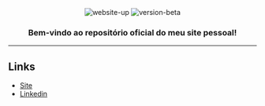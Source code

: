 <div align="center">
<img alt="website-up" src="https://img.shields.io/website?url=https%3A%2F%2Fless14.github.io%2Fwebsite%2F">
<img alt="version-beta" src="https://img.shields.io/badge/Version-beta-orange">
<h3>Bem-vindo ao repositório oficial do meu site pessoal!</h3>

<hr>
</div>
<h2>Links</h2>
<ul class="links">
<li><a href="https://less14.github.io/website/" target="_blank">Site</a></li>
<li><a href="https://www.linkedin.com/in/felipe-maciel-56b594270/" target="_blank">Linkedin</a></li>
</ul>
